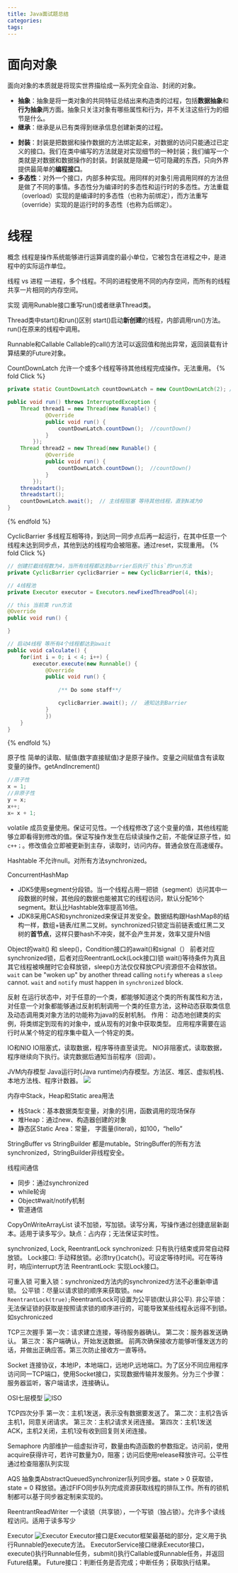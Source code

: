 ```yaml
---
title: Java面试题总结
categories:
tags:
---
```

<!--https://raw.githubusercontent.com/zhulinn/zhulinn.github.io/hexo/source/uploads/post_pics/XXX.png-->

# 面向对象
面向对象的本质就是将现实世界描绘成一系列完全自治、封闭的对象。
* **抽象**：抽象是将一类对象的共同特征总结出来构造类的过程，包括**数据抽象**和**行为抽象**两方面。抽象只关注对象有哪些属性和行为，并不关注这些行为的细节是什么。
* **继承**：继承是从已有类得到继承信息创建新类的过程。
<!-- more -->
* **封装**：封装是把数据和操作数据的方法绑定起来，对数据的访问只能通过已定义的接口。我们在类中编写的方法就是对实现细节的一种封装；我们编写一个类就是对数据和数据操作的封装。封装就是隐藏一切可隐藏的东西，只向外界提供最简单的**编程接口**。
* **多态性**：对外一个接口，内部多种实现。用同样的对象引用调用同样的方法但是做了不同的事情。多态性分为编译时的多态性和运行时的多态性。方法重载（overload）实现的是编译时的多态性（也称为前绑定），而方法重写（override）实现的是运行时的多态性（也称为后绑定）。

# 线程
 概念
线程是操作系统能够进行运算调度的最小单位，它被包含在进程之中，是进程中的实际运作单位。

 线程 vs 进程
一进程，多个线程。不同的进程使用不同的内存空间，而所有的线程共享一片相同的内存空间。

 实现
调用Runable接口重写run()或者继承Thread类。

 Thread类中start()和run()区别
start()启动**新创建**的线程，内部调用run()方法。run()在原来的线程中调用。

 Runnable和Callable
Callable的call()方法可以返回值和抛出异常，返回装载有计算结果的Future对象。

 CountDownLatch
允许一个或多个线程等待其他线程完成操作。无法重用。
{% fold Click %}
```java
private static CountDownLatch countDownLatch = new CountDownLatch(2); // wait for N threads finished

public void run() throws InterruptedException {
	Thread thread1 = new Thread(new Runable() {
			@Override
			public void run() {
				countDownLatch.countDown();  //countDown()
			}
		});
	Thread thread2 = new Thread(new Runable() {
			@Override
			public void run() {
				countDownLatch.countDown();  //countDown()
			}
		});
	threadstart();
	threadstart();
	countDownLatch.await();  // 主线程阻塞 等待其他线程，直到N减为0
}
```
{% endfold %}

 CyclicBarrier
多线程互相等待，到达同一同步点后再一起运行，在其中任意一个线程未达到同步点，其他到达的线程均会被阻塞。通过reset，实现重用。
{% fold Click %}
```java
// 创建拦截线程数为4，当所有线程都达到barrier后执行`this`的run方法
private CyclicBarrier cyclicBarrier = new CyclicBarrier(4, this);  

// 4线程池
private Executor executor = Executors.newFixedThreadPool(4);

// this 当前类 run方法
@Override
public void run() {

}

// 启动4线程 等所有4个线程都达到await
public void calculate() {
	for(int i = 0; i < 4; i++) {
		executor.execute(new Runnable() {
			@Override
			public void run() {
				
				/** Do some staff**/

				cyclicBarrier.await(); //  通知达到Barrier
			}
			})
	}
}
```
{% endfold %}

 原子性
简单的读取、赋值(数字直接赋值)才是原子操作。变量之间赋值含有读取变量的操作。getAndIncrement()
```java
//原子性
x = 1;
//非原子性
y = x;
x++;
x= x + 1;
```
 volatile
成员变量使用。保证可见性。一个线程修改了这个变量的值，其他线程能够立即看得到修改的值。保证写操作发生在后续读操作之前，不能保证原子性，如`c++；`。修改值会立即被更新到主存，读取时，访问内存。普通会放在高速缓存。

 Hashtable
不允许null。对所有方法synchronized。

 ConcurrentHashMap
* JDK5使用segment分段锁。当一个线程占用一把锁（segment）访问其中一段数据的时候，其他段的数据也能被其它的线程访问，默认分配16个segment。默认比Hashtable效率提高16倍。
* JDK8采用CAS和synchronized来保证并发安全。数据结构跟HashMap8的结构一样，数组+链表/红黑二叉树。synchronized只锁定当前链表或红黑二叉树的**首节点**，这样只要hash不冲突，就不会产生并发，效率又提升N倍

 Object的wait() 和 sleep()，Condition接口的await()和signal（）
前者对应synchronized锁，后者对应ReentrantLock(Lock接口)锁
wait()等待条件为真且其它线程被唤醒时它会释放锁，sleep()方法仅仅释放CPU资源但不会释放锁。`wait` can be "woken up" by another thread calling `notify` whereas a `sleep` cannot. `wait` and `notify` must happen in `synchronized` block.


 反射
在运行状态中，对于任意的一个类，都能够知道这个类的所有属性和方法，对任意一个对象都能够通过反射机制调用一个类的任意方法，这种动态获取类信息及动态调用类对象方法的功能称为java的反射机制。
作用： 动态地创建类的实例，将类绑定到现有的对象中，或从现有的对象中获取类型。  应用程序需要在运行时从某个特定的程序集中载入一个特定的类。

 IO和NIO
IO阻塞式，读取数据，程序等待直至读完。
NIO非阻塞式，读取数据，程序继续向下执行。读完数据后通知当前程序（回调）。

 JVM内存模型
Java运行时(Java runtime)内存模型。方法区、堆区、虚拟机栈、本地方法栈、程序计数器。
![](https://raw.githubusercontent.com/zhulinn/zhulinn.github.io/hexo/source/uploads/post_pics/JMM.png)

 内存中Stack，Heap和Static area用法
* 栈Stack：基本数据类型变量，对象的引用，函数调用的现场保存
* 堆Heap：通过new、构造器创建的对象
* 静态区Static Area：常量， 字面量(literal)，如100，“hello”

 StringBuffer vs StringBuilder
都是mutable。StringBuffer的所有方法synchronized，StringBuilder非线程安全。

 线程间通信
* 同步：通过synchronized
* while轮询
* Object#wait/notify机制
* 管道通信

 CopyOnWriteArrayList
读不加锁，写加锁。读写分离，写操作通过创捷底层新副本。适用于读多写少。缺点：占内存；无法保证实时性。

 synchronized, Lock, ReentrantLock
synchronized: 只有执行结束或异常自动释放锁。
Lock接口: 手动释放锁。必须try{}catch{}。可设定等待时间。可在等待时，响应interrupt方法
ReentrantLock: 实现Lock接口。

 可重入锁
可重入锁：synchronized方法内的synchronized方法不必重新申请锁。
公平锁：尽量以请求锁的顺序来获取锁。`new ReentrantLock(true);`ReentrantLock可设置为公平锁(默认非公平).
非公平锁：无法保证锁的获取是按照请求锁的顺序进行的，可能导致某些线程永远得不到锁。如sychroniczed

 TCP三次握手
第一次：请求建立连接，等待服务器确认。
第二次：服务器发送确认。
第三次：客户端确认，开始发送数据。
前两次确保接收方能够听懂发送方的话，并做出正确应答。第三次防止接收方一直等待。


 Socket
连接协议，本地IP，本地端口，远地IP,远地端口。为了区分不同应用程序访问同一TCP端口，使用Socket接口，实现数据传输并发服务。分为三个步骤：服务器监听，客户端请求，连接确认。

 OSI七层模型
![ISO](https://raw.githubusercontent.com/zhulinn/zhulinn.github.io/hexo/source/uploads/post_pics/ISO.png)

 TCP四次分手
第一次：主机1发送，表示没有数据要发送了。
第二次：主机2告诉主机1，同意关闭请求。
第三次：主机2请求关闭连接。
第四次：主机1发送ACK，主机2关闭，主机1没有收到回复则关闭连接。

 Semaphore
内部维护一组虚拟许可，数量由构造函数的参数指定。访问前，使用acquire获得许可，若许可数量为0，阻塞；访问后使用release释放许可。公平性通过检查阻塞队列实现

 AQS
抽象类AbstractQueuedSynchronizer队列同步器。state > 0 获取锁，state = 0 释放锁。通过FIFO同步队列完成资源获取线程的排队工作。所有的锁机制都可以基于同步器定制来实现的。

 ReentrantReadWriter
一个读锁（共享锁），一个写锁（独占锁）。允许多个读线程访问。适用于读多写少

 Executor
![Executor](https://raw.githubusercontent.com/zhulinn/zhulinn.github.io/hexo/source/uploads/post_pics/Executor.png)
Executor接口是Executor框架最基础的部分，定义用于执行Runnable的execute方法。
ExecutorService接口继承Executor接口，execute()执行Runnable任务，submit()执行Callable或Runnable任务，并返回Future结果。
Future接口：判断任务是否完成；中断任务；获取执行结果。
